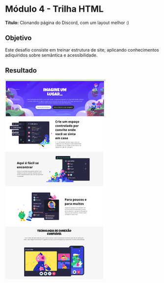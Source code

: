 # Módulo 4 - Trilha HTML

**Título:** Clonando página do Discord, com um layout melhor :)

## Objetivo
Este desafio consiste em treinar estrutura de site, aplicando conhecimentos adiquiridos sobre semântica e acessibilidade.

## Resultado

![resultado do exercício](image/resultado.png)